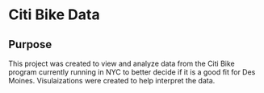 # Citi Bike Data

## Purpose

This project was created to view and analyze data from the Citi Bike program currently running in NYC to better decide if it is a good fit for Des Moines. Visulaizations were created to help interpret the data.